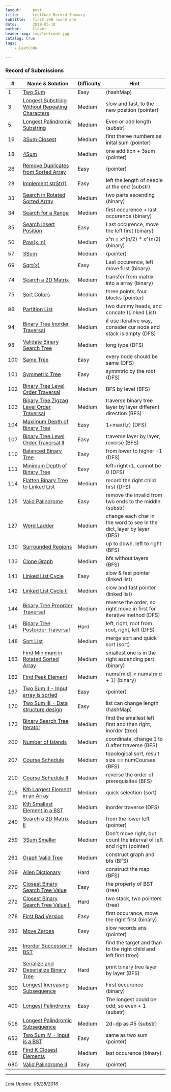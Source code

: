 ```yaml
---
layout:     post
title:      LeetCode Record Summary
subtitle:   first 300 round one
date:       2018-05-18
author:     Clover
header-img: img/leetcode.jpg
catalog: true
tags:
    - LeetCode

---
```


### Record of Submissions

|    #    | Name & Solution |Difficulty|Hint|
| ---------- | --- |---|---|
|1|[Two Sum](https://github.com/ly16/LC-Practice/blob/master/2%20Sum.java)|Easy|(hashMap)|
|3|[Longest Substring Without Repeating Characters](https://github.com/ly16/LC-Practice/blob/master/Longest%20Substring%20Without%20Repeating%20Characters.java)|Medium|slow and fast, to the new position (pointer)|
|5|[Longest Palindromic Substring](https://github.com/ly16/LC-Practice/blob/master/Longest%20Palindromic%20Substring.java)|Medium|Even or odd length (substr)|
|16|[3Sum Closest](https://github.com/ly16/LC-Practice/blob/master/3Sum%20Closest.java)|Medium|first theree numbers as inital sum (pointer)|
|18|[4Sum](https://github.com/ly16/LC-Practice/blob/master/4%20Sum.java)|Medium|one addition + 3sum (pointer)|
|26|[Remove Duplicates from Sorted Array](https://github.com/ly16/LC-Practice/blob/master/Array%20Deduplication%20I.java)|Easy|(pointer)|
|28|[Implement strStr()](https://github.com/ly16/LC-Practice/blob/master/Determine%20If%20One%20String%20Is%20Another's%20Substring.java)|Easy|left the length of needle at the end (substr)|
|33|[ Search in Rotated Sorted Array](https://github.com/ly16/LC-Practice/blob/master/Search%20in%20Rotated%20Sorted%20Array.java)|Medium|two parts ascending (binary)|
|34|[Search for a Range](https://github.com/ly16/LC-Practice/blob/master/Search%20for%20a%20Range.java)|Medium|first occurence + last occurence (binary)|
|35|[Search Insert Position](https://github.com/ly16/LC-Practice/blob/master/Search%20Insert%20Position.java)|Easy|Last occurence, move the left first (binary)|
|50|[Pow(x, n)](https://github.com/ly16/LC-Practice/blob/master/Pow(x%2C%20n).java)|Medium|x^n = x^(n/2) * x^(n/2) (binary)|
|57|[3Sum](https://github.com/ly16/LC-Practice/blob/master/3%20Sum.java)|Medium|(pointer)|
|69|[Sqrt(x)](https://github.com/ly16/LC-Practice/blob/master/Sqrt(x).java)|Easy|Last occurence, left move first (binary)|
|74|[Search a 2D Matrix](https://github.com/ly16/LC-Practice/blob/master/Search%20a%202D%20Matrix.java)|Medium|transfer from matrix into a array (binary)|
|75|[Sort Colors](https://github.com/ly16/LC-Practice/blob/master/Rainbow%20Sort.java)|Medium|three points, four blocks (pointer)|
|86|[Partition List](https://github.com/ly16/LC-Practice/blob/master/Partition%20Linked%20List.java)|Medium|two dummy heads, and concate (Linked List)|
|94|[Binary Tree Inorder Traversal](https://github.com/ly16/LC-Practice/blob/master/In-order%20Traversal%20Of%20Binary%20Tree.java)|Medium|if use iterative way, consider cur node and stack is empty (DFS)|
|98|[Validate Binary Search Tree](https://github.com/ly16/LC-Practice/blob/master/Validate%20Binary%20Search%20Tree.java)|Medium|long type (DFS)|
|100|[Same Tree](https://github.com/ly16/LC-Practice/blob/master/Symmetric%20Binary%20Tree.java)|Easy|every node should be same (DFS)|
|101|[Symmetric Tree](https://github.com/ly16/LC-Practice/blob/master/Symmetric%20Binary%20Tree.java)|Easy|symmtric by the root (DFS)|
|102|[Binary Tree Level Order Traversal](https://github.com/ly16/LC-Practice/blob/master/Get%20Keys%20In%20Binary%20Tree%20Layer%20By%20Layer.java)|Medium|BFS by level (BFS)|
|103|[Binary Tree Zigzag Level Order Traversal](https://github.com/ly16/LC-Practice/blob/master/Get%20Keys%20In%20Binary%20Tree%20Layer%20By%20Layer%20Zig-Zag%20Order.java)|Medium|traverse binary tree layer by layer different direction (BFS)|
|104|[Maximum Depth of Binary Tree](https://github.com/ly16/LC-Practice/blob/master/Maximum%20Depth%20of%20Binary%20Tree.java)|Easy|1+max(l,r) (DFS)|
|107|[Binary Tree Level Order Traversal II](https://github.com/ly16/LC-Practice/blob/master/Binary%20Tree%20Level%20Order%20Traversal%20II.java)|Easy|traverse layer by layer, reverse (BFS)|
|110|[Balanced Binary Tree](https://github.com/ly16/LC-Practice/blob/master/Balanced%20Binary%20Tree.java)|Easy|from lower to higher -1 (DFS)|
|111|[Minimum Depth of Binary Tree](https://github.com/ly16/LC-Practice/blob/master/Minimum%20Depth%20of%20Binary%20Tree.java)|Easy|left+right+1, cannot be 0 (DFS)|
|114|[Flatten Binary Tree to Linked List](https://github.com/ly16/LC-Practice/blob/master/Flatten%20Binary%20Tree%20to%20Linked%20List.java)|Medium|record the right child first (DFS)|
|125|[Valid Palindrome](https://github.com/ly16/LC-Practice/blob/master/Valid%20palindrome.java)|Easy|remove the invalid from two ends to the middle (substr)|
|127|[Word Ladder](https://github.com/ly16/LC-Practice/blob/master/Word%20Ladder.java)|Medium|change each char in the word to see in the dict, layer by layer (BFS)|
|130|[Surrounded Regions](https://github.com/ly16/LC-Practice/blob/master/Surrounded%20Regions.java)|Medium|up to down, left to right (BFS)|
|133|[Clone Graph](https://github.com/ly16/LC-Practice/blob/master/Copy%20Graph.java)|Medium|bfs without layers (BFS)|
|141|[Linked List Cycle](https://github.com/ly16/LC-Practice/blob/master/Check%20If%20Linked%20List%20Has%20A%20Cycle.java)|Easy|slow & fast pointer (linked list)|
|142|[Linked List Cycle II](https://github.com/ly16/LC-Practice/blob/master/Linked%20List%20Cycle%20II.java)|Medium|slow and fast pointer (linked list)|
|144|[Binary Tree Preorder Traversal](https://github.com/ly16/LC-Practice/blob/master/Binary%20Tree%20Preorder%20Traversal.java)|Medium|reverse the order, so right move in first for iterative method (DFS)|
|145|[Binary Tree Postorder Traversal](https://github.com/ly16/LC-Practice/blob/master/Binary%20Tree%20Postorder%20Traversal.java)|Hard|left, right, root from root, right, left (DFS)|
|148|[Sort List](https://github.com/ly16/LC-Practice/blob/master/Sort%20List.java)|Medium|merge sort and quick sort (sort)|
|153|[Find Minimum in Rotated Sorted Array](https://github.com/ly16/LC-Practice/blob/master/Find%20Minimum%20in%20Rotated%20Sorted%20Array.java)|Medium|smallest one is in the right ascending part (binary)|
|162|[Find Peak Element](https://github.com/ly16/LC-Practice/blob/master/Find%20Peak%20Element.java)|Medium|nums[mid] < nums[mid + 1] (binary)|
|167|[Two Sum II - Input array is sorted](https://github.com/ly16/LC-Practice/blob/master/2%20Sum%20II.java)|Easy|(pointer)|
|170|[Two Sum III - Data structure design](https://github.com/ly16/LC-Practice/blob/master/Two%20Sum%20III%20-%20Data%20structure%20design.java)|Easy|list can change length (hashMap)|
|173|[Binary Search Tree Iterator](https://github.com/ly16/LC-Practice/blob/master/Binary%20Search%20Tree%20Iterator.java)|Medium|find the smallest left first and then right, inorder (tree)|
|200|[Number of Islands](https://github.com/ly16/LC-Practice/blob/master/Number%20of%20Islands.java)|Medium|coordinate, change 1 to 0 after traverse (BFS)|
|207|[Course Schedule](https://github.com/ly16/LC-Practice/blob/master/Course%20Schedule.java)|Medium|topological sort, result size == numCourses (BFS)|
|210|[Course Schedule II](https://github.com/ly16/LC-Practice/blob/master/Course%20Schedule%20II.java)|Medium|reverse the order of prerequisites (BFS)|
|215|[Kth Largest Element in an Array](https://github.com/ly16/LC-Practice/blob/master/Kth%20Largest%20Element.java)|Medium|quick selection (sort)|
|230|[Kth Smallest Element in a BST](https://github.com/ly16/LC-Practice/blob/master/Kth%20Smallest%20Element%20in%20a%20BST.java)|Medium|inorder traverse (DFS)|
|240|[Search a 2D Matrix II](https://github.com/ly16/LC-Practice/blob/master/Search%20a%202D%20Matrix%20II.java)|Medium|from the lower left (pointer)|
|259|[3Sum Smaller](https://github.com/ly16/LC-Practice/blob/master/3Sum%20Smaller.java)|Medium|Don't move right, but count the interval of left and right (pointer)|
|261|[Graph Valid Tree](https://github.com/ly16/LC-Practice/blob/master/Graph%20Valid%20Tree.java)|Medium|construct graph and bfs (BFS)|
|269|[ Alien Dictionary](https://github.com/ly16/LC-Practice/blob/master/Alien%20Dictionary.java)|Hard|construct the map (BFS)|
|270|[Closest Binary Search Tree Value](https://github.com/ly16/LC-Practice/blob/master/Closest%20Number%20In%20Binary%20Search%20Tree.java)|Easy|the property of BST (tree)|
|272|[Closest Binary Search Tree Value II](https://github.com/ly16/LC-Practice/blob/master/Closest%20Binary%20Search%20Tree%20Value%20II.java)|Hard|two stack, two pointers (tree)|
|278|[First Bad Version](https://github.com/ly16/LC-Practice/blob/master/First%20Bad%20Version.java)|Easy|first occurance, move the right first (binary)|
|283|[Move Zeroes](https://github.com/ly16/LC-Practice/blob/master/Move%200s%20To%20The%20End%20II.java)|Easy|slow records ans (pointer)|
|285|[Inorder Successor in BST](https://github.com/ly16/LC-Practice/blob/master/Inorder%20Successor%20in%20BST.java)|Medium|find the target and than to the right child and left first (tree)|
|297|[Serialize and Deserialize Binary Tree](https://github.com/ly16/LC-Practice/blob/master/Binary%20Tree%20Serialization.java)|Hard|print binary tree layer by layer (BFS)|
|300|[Longest Increasing Subsequence](https://github.com/ly16/LC-Practice/blob/master/Longest%20Ascending%20Subsequence.java)|Medium|First occurence (binary)|
|409|[Longest Palindrome](https://github.com/ly16/LC-Practice/blob/master/Longest%20Palindrome.java)|Easy|The longest could be odd, so even + 1 (substr)|
|516|[Longest Palindromic Subsequence](https://github.com/ly16/LC-Practice/blob/master/Longest%20Palindromic%20Subsequence.java)|Medium|2d-dp as #5 (substr)|
|653|[Two Sum IV - Input is a BST](https://github.com/ly16/LC-Practice/blob/master/Two%20Sum%20IV%20-%20Input%20is%20a%20BST.java)|Easy|same as two sum (pointer)|
|658|[Find K Closest Elements](https://github.com/ly16/LC-Practice/blob/master/K%20Closest%20In%20Sorted%20Array.java)|Medium|last occurence (binary)|
|680|[Valid Palindrome II](https://github.com/ly16/LC-Practice/blob/master/Valid%20Palindrome%20II.java)|Easy|(pointer)|


______________________________________________

###### Last Update: 05/28/2018
